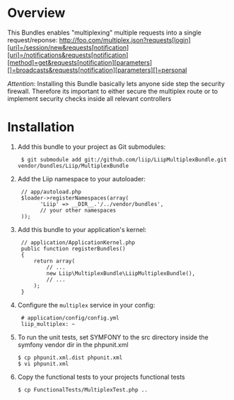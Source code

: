 Overview
========

This Bundles enables "multiplexing" multiple requests into a single request/reponse:
http://foo.com/multiplex.json?requests[login][uri]=/session/new&requests[notification][uri]=/notifications&requests[notification][method]=get&requests[notification][parameters][]=broadcasts&requests[notification][parameters][]=personal

*Attention*:
Installing this Bundle basically lets anyone side step the security firewall.
Therefore its important to either secure the multiplex route or to implement
security checks inside all relevant controllers

Installation
============

  1. Add this bundle to your project as Git submodules:

          $ git submodule add git://github.com/liip/LiipMultiplexBundle.git vendor/bundles/Liip/MultiplexBundle

  2. Add the Liip namespace to your autoloader:

          // app/autoload.php
          $loader->registerNamespaces(array(
                'Liip' => __DIR__.'/../vendor/bundles',
                // your other namespaces
          ));

  3. Add this bundle to your application's kernel:

          // application/ApplicationKernel.php
          public function registerBundles()
          {
              return array(
                  // ...
                  new Liip\MultiplexBundle\LiipMultiplexBundle(),
                  // ...
              );
          }

  4. Configure the `multiplex` service in your config:

          # application/config/config.yml
          liip_multiplex: ~

  5. To run the unit tests, set SYMFONY to the src directory inside the symfony vendor dir in the phpunit.xml

         $ cp phpunit.xml.dist phpunit.xml
         $ vi phpunit.xml

  6. Copy the functional tests to your projects functional tests

         $ cp FunctionalTests/MultiplexTest.php ..
